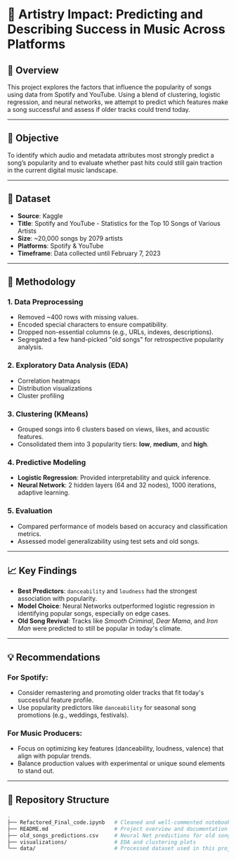 # 🎵 Artistry Impact: Predicting and Describing Success in Music Across Platforms

## 📌 Overview

This project explores the factors that influence the popularity of songs using data from Spotify and YouTube. Using a blend of clustering, logistic regression, and neural networks, we attempt to predict which features make a song successful and assess if older tracks could trend today.

---

## 🎯 Objective

To identify which audio and metadata attributes most strongly predict a song’s popularity and to evaluate whether past hits could still gain traction in the current digital music landscape.

---

## 📂 Dataset

- **Source**: Kaggle  
- **Title**: Spotify and YouTube - Statistics for the Top 10 Songs of Various Artists  
- **Size**: ~20,000 songs by 2079 artists  
- **Platforms**: Spotify & YouTube  
- **Timeframe**: Data collected until February 7, 2023

---

## 🧪 Methodology

### 1. Data Preprocessing
- Removed ~400 rows with missing values.
- Encoded special characters to ensure compatibility.
- Dropped non-essential columns (e.g., URLs, indexes, descriptions).
- Segregated a few hand-picked "old songs" for retrospective popularity analysis.

### 2. Exploratory Data Analysis (EDA)
- Correlation heatmaps
- Distribution visualizations
- Cluster profiling

### 3. Clustering (KMeans)
- Grouped songs into 6 clusters based on views, likes, and acoustic features.
- Consolidated them into 3 popularity tiers: **low**, **medium**, and **high**.

### 4. Predictive Modeling
- **Logistic Regression**: Provided interpretability and quick inference.
- **Neural Network**: 2 hidden layers (64 and 32 nodes), 1000 iterations, adaptive learning.

### 5. Evaluation
- Compared performance of models based on accuracy and classification metrics.
- Assessed model generalizability using test sets and old songs.

---

## 📈 Key Findings

- **Best Predictors**: `danceability` and `loudness` had the strongest association with popularity.
- **Model Choice**: Neural Networks outperformed logistic regression in identifying popular songs, especially on edge cases.
- **Old Song Revival**: Tracks like *Smooth Criminal*, *Dear Mama*, and *Iron Man* were predicted to still be popular in today's climate.

---

## 💡 Recommendations

### For Spotify:
- Consider remastering and promoting older tracks that fit today's successful feature profile.
- Use popularity predictors like `danceability` for seasonal song promotions (e.g., weddings, festivals).

### For Music Producers:
- Focus on optimizing key features (danceability, loudness, valence) that align with popular trends.
- Balance production values with experimental or unique sound elements to stand out.

---

## 📁 Repository Structure

```bash
.
├── Refactored_Final_code.ipynb   # Cleaned and well-commented notebook
├── README.md                     # Project overview and documentation
├── old_songs_predictions.csv     # Neural Net predictions for old songs
├── visualizations/               # EDA and clustering plots
└── data/                         # Processed dataset used in this project
